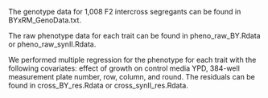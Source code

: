 The genotype data for 1,008 F2 intercross segregants can be found in BYxRM_GenoData.txt.

The raw phenotype data for each trait can be found in pheno_raw_BY.Rdata or pheno_raw_synII.Rdata.

We performed multiple regression for the phenotype for each trait with the following covariates: effect of growth on control media YPD, 384-well measurement plate number, row, column, and round. The residuals can be found in cross_BY_res.Rdata or cross_synII_res.Rdata.

